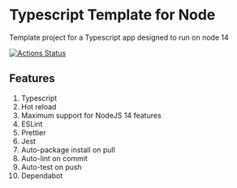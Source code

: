 # Typescript Template for Node

Template project for a Typescript app designed to run on node 14

[![Actions Status](https://github.com/MarkSFrancis/ts-node-template/workflows/Build/badge.svg)](https://github.com/MarkSFrancis/ts-node-template/actions)

## Features

1. Typescript
1. Hot reload
1. Maximum support for NodeJS 14 features
1. ESLint
1. Prettier
1. Jest
1. Auto-package install on pull
1. Auto-lint on commit
1. Auto-test on push
1. Dependabot
